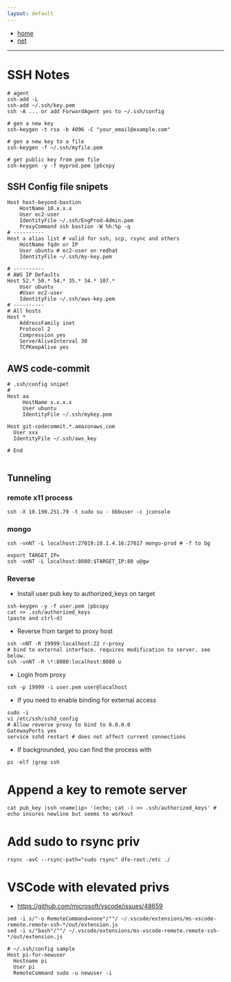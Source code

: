 ```yaml
---
layout: default
---
```

- [home](/index.md)
- [net](/net.md)

---
# SSH Notes

```
# agent
ssh-add -L
ssh-add ~/.ssh/key.pem
ssh -A ... or add ForwardAgent yes to ~/.ssh/config

# gen a new key
ssh-keygen -t rsa -b 4096 -C "your_email@example.com"

# gen a new key to a file
ssh-keygen -f ~/.ssh/myfile.pem

# get public key from pem file
ssh-keygen -y -f myprod.pem |pbcopy

```

## SSH Config file snipets
```
Host host-beyond-bastion
    HostName 10.x.x.x
    User ec2-user
    IdentityFile ~/.ssh/EngProd-Admin.pem
    ProxyCommand ssh bastion -W %h:%p -q
# ----------
Host a alias list # valid for ssh, scp, rsync and others
    HostName fqdn or IP
    User ubuntu # ec2-user on redhat
    IdentityFile ~/.ssh/my-key.pem

# ----------
# AWS IP Defaults
Host 52.* 50.* 54.* 35.* 34.* 107.*
    User ubuntu
    #User ec2-user
    IdentityFile ~/.ssh/aws-key.pem
# ----------
# All hosts 
Host *
    AddressFamily inet
    Protocol 2
    Compression yes
    ServerAliveInterval 30
    TCPKeepAlive yes
```

## AWS code-commit 
```
# .ssh/config snipet
# 
Host aa
     HostName x.x.x.x
     User ubuntu
     IdentityFile ~/.ssh/mykey.pem

Host git-codecommit.*.amazonaws.com
  User xxx
  IdentityFile ~/.ssh/aws_key

# End


```

## Tunneling

### remote x11 process
`ssh -X 10.190.251.79 -t sudo su - bbbuser -c jconsole`

### mongo
```
ssh -vnNT -L localhost:27019:10.1.4.16:27017 mongo-prod # -f to bg

export TARGET_IP=
ssh -vnNT -L localhost:8080:$TARGET_IP:80 u@gw
```

### Reverse
- Install user pub key to authorized_keys on target
```
ssh-keygen -y -f user.pem |pbcopy
cat >> .ssh/authorized_keys
(paste and ctrl-d)
```

- Reverse from target to proxy host
```
ssh -nNT -R 19999:localhost:22 r-proxy
# bind to external interface. requires modification to server. see below.
ssh -vnNT -R \*:8080:localhost:8080 u 
```

- Login from proxy
```
ssh -p 19999 -i user.pem user@localhost
```

- If you need to enable binding for external access
```
sudo -i
vi /etc/ssh/sshd_config
# Allow reverse proxy to bind to 0.0.0.0
GatewayPorts yes
service sshd restart # does not affect current connections
```

- If backgrounded, you can find the process with
```
ps -elf |grep ssh
```

# Append a key to remote server
```
cat pub_key |ssh <name|ip> '(echo; cat -) >> .ssh/authorized_keys' # echo insures newline but seems to workout
```

# Add sudo to rsync priv
```
rsync -avC --rsync-path="sudo rsync" dfe-root:/etc ./
```

# VSCode with elevated privs
- <https://github.com/microsoft/vscode/issues/48659>

```
sed -i s/"-o RemoteCommand=none"/""/ ~/.vscode/extensions/ms-vscode-remote.remote-ssh-*/out/extension.js
sed -i s/"bash"/""/ ~/.vscode/extensions/ms-vscode-remote.remote-ssh-*/out/extension.js

# ~/.ssh/config sample
Host pi-for-newuser
  Hostname pi
  User pi
  RemoteCommand sudo -u newuser -i
```
